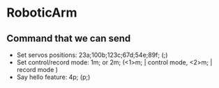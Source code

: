 # RoboticArm

## Command that we can send
* Set servos positions: 23a;100b;123c;67d;54e;89f; (<position><index-letter>;)
* Set control/record mode: 1m; or 2m; (<1>m; | control mode, <2>m; | record mode )
* Say hello feature: 4p; (<number of time flashing>p;)
